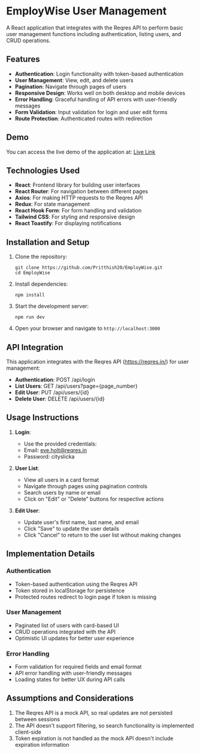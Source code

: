 # EmployWise User Management 

A React application that integrates with the Reqres API to perform basic user management functions including authentication, listing users, and CRUD operations.

## Features

- **Authentication**: Login functionality with token-based authentication
- **User Management**: View, edit, and delete users
- **Pagination**: Navigate through pages of users
- **Responsive Design**: Works well on both desktop and mobile devices
- **Error Handling**: Graceful handling of API errors with user-friendly messages
- **Form Validation**: Input validation for login and user edit forms
- **Route Protection**: Authenticated routes with redirection

## Demo

You can access the live demo of the application at: [Live Link](https://employ-wise-chi.vercel.app/)

## Technologies Used

- **React**: Frontend library for building user interfaces
- **React Router**: For navigation between different pages
- **Axios**: For making HTTP requests to the Reqres API
- **Redux**: For state management
- **React Hook Form**: For form handling and validation
- **Tailwind CSS**: For styling and responsive design
- **React Toastify**: For displaying notifications

## Installation and Setup

1. Clone the repository:
   ```
   git clone https://github.com/Pritthish20/EmployWise.git
   cd EmployWise
   ```

2. Install dependencies:
   ```
   npm install
   ```

3. Start the development server:
   ```
   npm run dev
   ```

4. Open your browser and navigate to `http://localhost:3000`

## API Integration

This application integrates with the Reqres API (https://reqres.in/) for user management:
- **Authentication**: POST /api/login
- **List Users**: GET /api/users?page={page_number}
- **Edit User**: PUT /api/users/{id}
- **Delete User**: DELETE /api/users/{id}

## Usage Instructions

1. **Login**:
   - Use the provided credentials:
   - Email: eve.holt@reqres.in
   - Password: cityslicka

2. **User List**:
   - View all users in a card format
   - Navigate through pages using pagination controls
   - Search users by name or email
   - Click on "Edit" or "Delete" buttons for respective actions

3. **Edit User**:
   - Update user's first name, last name, and email
   - Click "Save" to update the user details
   - Click "Cancel" to return to the user list without making changes

## Implementation Details

### Authentication
- Token-based authentication using the Reqres API
- Token stored in localStorage for persistence
- Protected routes redirect to login page if token is missing

### User Management
- Paginated list of users with card-based UI
- CRUD operations integrated with the API
- Optimistic UI updates for better user experience

### Error Handling
- Form validation for required fields and email format
- API error handling with user-friendly messages
- Loading states for better UX during API calls

## Assumptions and Considerations

1. The Reqres API is a mock API, so real updates are not persisted between sessions
2. The API doesn't support filtering, so search functionality is implemented client-side
3. Token expiration is not handled as the mock API doesn't include expiration information

